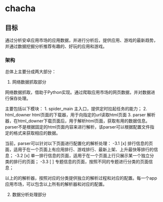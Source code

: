 # chacha

## 目标

通过分析安卓应用市场的应用数据，并进行分析后，提供应用、游戏的最新趋势，并通过数据挖掘分析推荐有趣的、好玩的应用和游戏。

### 架构

总体上主要分成两大部分：

1. 网络数据抓取部分

网络数据抓取，借助于Python实现。通过爬取应用市场的网页数据，并对数据进行保存处理。

主要包括以下模块：
    1. spider_main 主入口，提供定时拉起任务的能力；
    2. html_downer html页面的下载器，用于向指定的url读取html页面
    3. parser 解析器，在html_downer下载页面后，用于解析html页面，获取有用的数据信息。parser不是根据固定的html页面内容来进行解析，该parser可以根据配置文件指定的格式来获取相应的数据。

当前，parser可以针对以下页面进行配置化的解析处理：
    -3.1 [x] 排行信息的页面，适用于在一个页面上有应用排行、游戏排行、最新上架、上升最快等排行的信息；
    -3.2 [x] 单一排行信息的页面，适用于在一个页面上行只展示某一个独立分类的排行的页面；
    -3.3 [ ] 专题信息的页面，按照不同的专题进行分类的页面信息；

以上的的解析器，按照对应的分类提供独立的解析过程和对应的配置。每一个app应用市场，可以包含以上所有的解析器和对应的配置。


2. 数据分析处理部分
